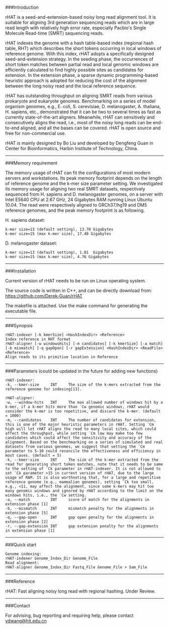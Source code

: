 ###Introduction

rHAT is a seed-and-extension-based noisy long read alignment tool. It is suitable for aligning 3rd generation sequencing reads which are in large read length with relatively high error rate, especially Pacbio's Single Molecule Read-time (SMRT) sequencing reads. 

rHAT indexes the genome with a hash table-based index (regional hash table, RHT) which describes the short tokens occurring in local windows of reference genome. With this index, rHAT adopts a specifically designed seed-and-extension strategy. In the seeding phase, the occurrences of short token matches between partial read and local genomic windows are efficiently calculated to find highly possible sites as candidates for extension. In the extension phase, a sparse dynamic programming-based heuristic approach is adopted for reducing the cost of the alignment between the long noisy read and the local reference sequence. 

rHAT has outstanding throughput on aligning SMRT reads from various prokaryote and eukaryote genomes. Benchmarking on a series of model organism genomes, e.g., E. coli, S. cerevisiae, D. melanogaster, A. thaliana, H. sapiens, etc., demonstrated that it can be two to several times as fast as currently state-of-the-art aligners. Meanwhile, rHAT can sensitively and consecutively aligns the read, i.e., most of the noisy long reads can be end-to-end aligned, and all the bases can be covered.
rHAT is open source and free for non-commercial use.

rHAT is mainly designed by Bo Liu and developed by Dengfeng Guan in Center for Bioinformatics, Harbin Institute of Technology, China.

---

###Memory requirement

The memory usage of rHAT can fit the configurations of most modern servers and workstations. Its peak memory footprint depends on the length of reference genome and the k-mer size parameter setting. We investigated its memory usage for aligning two real SMRT datasets, respectively sequenced from H. sapiens and D. melanogaster genomes, on a server with Intel E5640 CPU at 2.67 GHz, 24 Gigabytes RAM running Linux Ubuntu 10.04. The read were respectively aligned to GRCh37/hg19 and DM5 reference genomes, and the peak memory footprint is as following.

H. sapiens dataset:
```
k-mer size=13 (default setting), 13.70 Gigabytes 
k-mer size=15 (max k-mer size), 17.48 Gigabytes 
```
D. melanogaster dataset:
```
k-mer size=13 (default setting), 1.01  Gigabytes 
k-mer size=15 (max k-mer size), 4.76 Gigabytes 
```

---

###Installation

Current version of rHAT needs to be run on Linux operating system.

The source code is written in C++, and can be directly download from: https://github.com/Derek-Guan/rHAT

The makefile is attached. Use the make command for generating the executable file.

---

###Synopsis
```
rHAT-indexer [-k kmerSize] <HashIndexDir> <Reference>
Index reference in RHT format
rHAT-aligner [-w windowsHits] [-m candidates] [-k kmerSize] [-a match] [-b mismatch] [-q gapOpen] [-r gapExtension] <HashIndexDir> <ReadFile> <Reference>
Align reads to its primitive location in Reference
```

---

###Parameters (could be updated in the future for adding new functions)
```
rHAT-indexer:
-k, --kmer-size		INT		The size of the k-mers extracted from the reference genome for indexing[13].

rHAT-aligner:
-w, --window-hits	INT		The max allowed number of windows hit by a k-mer, if a k-mer hits more than ¨Cw genomic windows, rHAT would consider the k-mer is too repetitive, and discard the k-mer. (default = 1000)
-m, --candidates	INT		The number of candidates for extension, this is one of the major heuristic parameters in rHAT. Setting ¨Cm high will let rHAT aligns the read to many local sites, which could affect the throughput, while setting ¨Cm low may make too few candidates which could affect the sensitivity and accuracy of the alignment. Based on the benchmarking on a series of simulated and real datasets from various genomes, we suggest that setting the ¨Cm parameter to 5-10 could reconcile the effectiveness and efficiency in most cases. (default = 5)
-k, --kmer-size		INT		The size of the k-mer extracted from the read for generating short token matches, note that it needs to be same to the setting of ¨Ck parameter in rHAT-indexer. It is not allowed to set ¨Ck parameter >15 in current version of rHAT, due to the large usage of RAM. It is also worthnoting that, for a large and repetitive reference genome (e.g., mammalian genomes), setting ¨Ck too small, e.g., <11, may affect the alignment, since some k-mers may hit too many genomic windows and ignored by rHAT according to the limit on the windows hits, i.e., the ¨Cw setting. 
-a, --match			INT		score of match for the alignments in extension phase [1]
-b, --mismatch		INT		mismatch penalty for the alignments in extension phase [5]
-q, --gap-open		INT		gap open penalty for the alignments in extension phase [2]
-r, --gap-extension	INT		gap extension penalty for the alignments in extension phase [1]
```

------------------------------------------------------------------------------------------------

###Quick start
```
Genome indexing:
rHAT-indexer Genome_Index_Dir Genome_File
Read alignment:
rHAT-aligner Genome_Index_Dir Fastq_File Genome_File > Sam_File
```
---

###Reference

rHAT: Fast aligning noisy long read with regional hashing. Under Review.

---

###Contact

For advising, bug reporting and requiring help, please contact ydwang@hit.edu.cn

